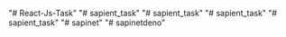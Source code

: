 "# React-Js-Task" 
"# sapient_task" 
"# sapient_task" 
"# sapient_task" 
"# sapient_task" 
"# sapinet" 
"# sapinetdeno" 
